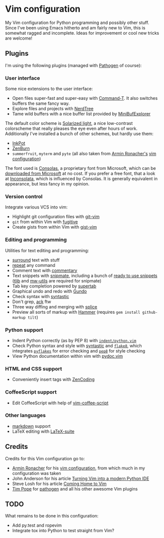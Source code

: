 # Vim configuration

My Vim configuration for Python programming and possibly other stuff.  Since
I've been using Emacs hitherto and am fairly new to Vim, this is somewhat
ragged and incomplete.  Ideas for improvement or cool new tricks are welcome!

Plugins
-------

I'm using the following plugins (managed with [Pathogen][] of course):

### User interface

Some nice extensions to the user interface:

- Open files super-fast and super-easy with [Command-T][].  It also switches
  buffers the same fancy way.
- Explore files and projects with [NerdTree][]
- Tame wild buffers with a nice buffer list provided by [MiniBufExplorer][]

The default color scheme is [Solarized light][solarized], a nice low-contrast
colorscheme that really pleases the eye even after hours of work. Additionally
I've installed a bunch of other schemes, but hardly use them:

- [InkPot][]
- [ZenBurn][]
- `summerfruit`, `myterm` and `pyte` (all also taken from [Armin
  Ronacher's][ar] [vim configuration][arvim])

The font used is [Consolas][], a proprietary font from Microsoft, which can be
[downloaded from Microsoft][consolasdownload] at no cost. If you prefer a free
font, that a look at [Inconsolata][], which is influenced by Consolas. It is
generally equivalent in appearance, but less fancy in my opinion.

### Version control

Integrate various VCS into vim:

- Highlight git configuration files with [git-vim][]
- `git` from within Vim with [fugitive][]
- Create gists from within Vim with [gist-vim][]

### Editing and programming

Utilities for text editing and programming:

- [surround][] text with stuff
- [repeat][] any command
- Comment text with [commentary][]
- Text snippets with [snipmate][], including a bunch of [ready to use
  snippets][snippets] ([tlib][] and [mw-utils][] are required for snipmate)
- Tab key completion powered by [supertab][]
- Graphical undo and redo with [Gundo][]
- Check syntax with [syntastic][]
- Don't grep, [ack][] ftw
- Three way diffing and merging with [splice][]
- Preview all sorts of markup with [Hammer][] (requires `gem install
  github-markup tilt`)

### Python support

- Indent Python correctly (as by PEP 8) with
  [`indent/python.vim`][python-indent]
- Check Python syntax and style with [syntastic][] and [`flake8`][flake8], which
  integrates [`pyflakes`][pyflakes] for error checking and [`pep8`][pep8] for
  style checking
- View Python documentation within vim with [pydoc.vim][pydoc]

### HTML and CSS support

- Conveniently insert tags with [ZenCoding][]

### CoffeeScript support

- Edit CoffeeScript with help of [vim-coffee-script][]

### Other languages

- [markdown][] support
- LaTeX editing with [LaTeX-suite][latex]

Credits
-------

Credits for this Vim configuration go to:

- [Armin Ronacher][ar] for his [vim configuration][arvim], from which much in my
  configuration was taken
- John Anderson for his article [Turning Vim into a modern Python IDE][vim-ide]
- Steve Losh for his article [Coming Home to Vim][coming-home]
- [Tim Pope][tpope] for [pathogen][pathogen] and all his other awesome Vim plugins

TODO
----

What remains to be done in this configuration:

- Add py.test and ropevim
- Integrate tox into Python to test straight from Vim?


[pathogen]: https://github.com/tpope/vim-pathogen
[command-t]:https://github.com/wincent/Command-T
[nerdtree]: https://github.com/scrooloose/nerdtree
[MiniBufExplorer]: https://github.com/fholgado/minibufexpl.vim
[ar]: https://github.com/mitsuhiko
[arvim]: https://github.com/mitsuhiko/dotfiles/tree/master/vim
[solarized]: https://github.com/altercation/vim-colors-solarized
[inkpot]: https://github.com/ciaranm/inkpot
[zenburn]: https://github.com/jnurmine/Zenburn
[consolas]: http://en.wikipedia.org/wiki/Consolas
[consolasdownload]: http://www.microsoft.com/download/en/details.aspx?displaylang=en&id=17879
[inconsolata]: http://en.wikipedia.org/wiki/Inconsolata
[git-vim]: https://github.com/tpope/vim-git
[fugitive]: https://github.com/tpope/vim-fugitive
[gist-vim]: https://github.com/mattn/gist-vim
[surround]: https://github.com/tpope/vim-surround
[repeat]: https://github.com/tpope/vim-repeat
[commentary]: https://github.com/tpope/vim-commentary
[snipmate]: https://github.com/garbas/vim-snipmate
[snippets]: https://github.com/honza/snipmate-snippets
[tlib]: https://github.com/tomtom/tlib_vim
[mw-utils]: https://github.com/MarcWeber/vim-addon-mw-utils
[supertab]: https://github.com/ervandew/supertab
[gundo]: https://github.com/sjl/gundo.vim
[syntastic]: https://github.com/scrooloose/syntastic
[ack]: https://github.com/mileszs/ack.vim
[splice]: https://github.com/sjl/splice.vim
[hammer]: https://github.com/matthias-guenther/hammer.vim
[python-indent]: http://www.vim.org/scripts/script.php?script_id=974
[python-syntax]: http://www.vim.org/scripts/script.php?script_id=790
[flake8]: http://pypi.python.org/pypi/flake8
[pyflakes]: http://pypi.python.org/pypi/pyflakes
[pep8]: http://pypi.python.org/pypi/pep8
[pydoc]: https://github.com/fs111/pydoc.vim
[zencoding]: http://mattn.github.com/zencoding-vim/
[vim-coffee-script]: https://github.com/kchmck/vim-coffee-script
[markdown]: https://github.com/tpope/vim-markdown
[latex]: http://vim-latex.sourceforge.net/
[vim-ide]: http://sontek.net/turning-vim-into-a-modern-python-ide
[coming-home]: http://stevelosh.com/blog/2010/09/coming-home-to-vim/
[tpope]: https://github.com/tpope
